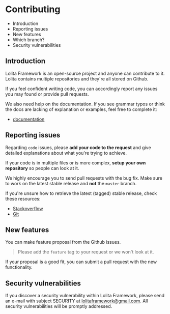 Contributing
============

- Introduction
- Reporting issues
- New features
- Which branch?
- Security vulnerabilities

Introduction
------------

Lolita Framework is an open-source project and anyone can contribute to it. Lolita  contains multiple repositories and they're all stored on Github.

If you feel confident writing code, you can accordingly report any issues you may found or provide pull requests.

We also need help on the documentation. If you see grammar typos or think the docs are lacking of explanation or examples, feel free to complete it:

- [documentation](https://github.com/lolitaframework/documentation)

Reporting issues
----------------

Regarding `code` issues, please **add your code to the request** and give detailed explanations about what you're trying to achieve.

If your code is in multiple files or is more complex, **setup your own repository** so people can look at it.

We highly encourage you to send pull requests with the bug fix. Make sure to work on the latest stable release and **not** the `master` branch.

If you're unsure how to retrieve the latest (tagged) stable release, check these resources:

- [Stackoverflow](http://stackoverflow.com/questions/5582208/checkout-git-tag?answertab=votes#tab-top)
- [Git](http://git-scm.com/docs/git-checkout)

New features
------------

You can make feature proposal from the Github issues.

> Please add the `feature` tag to your request or we won't look at it.

If your proposal is a good fit, you can submit a pull request with the new functionality.


Security vulnerabilities
------------------------

If you discover a security vulnerability within Lolita Framework, please send an e-mail with subject SECURITY at <lolitaframework@gmail.com>. All security vulnerabilities will be promptly addressed.